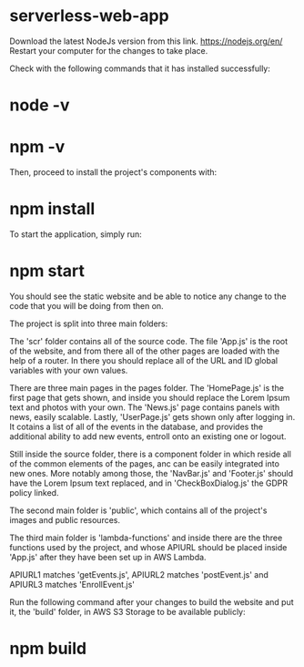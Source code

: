 # serverless-web-app

Download the latest NodeJs version from this link.
https://nodejs.org/en/
Restart your computer for the changes to take place.

Check with the following commands that it has installed successfully:
# node -v 
# npm -v
Then, proceed to install the project's components with:
# npm install

To start the application, simply run:
# npm start

You should see the static website and be able to notice any change to the code that you will be doing from then on.

The project is split into three main folders:

The 'scr' folder contains all of the source code. 
The file 'App.js' is the root of the website, and from there all of the other pages are loaded with the help of a router.
In there you should replace all of the URL and ID global variables with your own values.

There are three main pages in the pages folder. The 'HomePage.js' is the first page that gets shown, and inside you should replace the Lorem Ipsum text and photos with your own.
The 'News.js' page contains panels with news, easily scalable.
Lastly, 'UserPage.js' gets shown only after logging in. It cotains a list of all of the events in the database, and provides the additional ability to add new events, entroll onto an existing one or logout.

Still inside the source folder, there is a component folder in which reside all of the common elements of the pages, anc can be easily integrated into new ones. More notably among those, the 'NavBar.js' and 'Footer.js' should have the Lorem Ipsum text replaced, and in 'CheckBoxDialog.js' the GDPR policy linked.

The second main folder is 'public', which contains all of the project's images and public resources.

The third main folder is 'lambda-functions' and inside there are the three functions used by the project, and whose APIURL should be placed inside 'App.js' after they have been set up in AWS Lambda.

APIURL1 matches 'getEvents.js', APIURL2 matches 'postEvent.js' and APIURL3 matches 'EnrollEvent.js'

Run the following command after your changes to build the website and put it, the 'build' folder, in AWS S3 Storage to be available publicly:
# npm build
